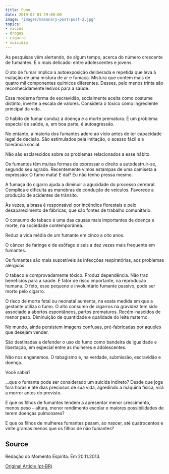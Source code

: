 ```yaml
---
title: Fumo
date: 2019-02-01 19:00:00
image: "images/masonary-post/post-2.jpg"
topics: 
- vicios
- drogas
- cigarro
- suicidio
---
```


As pesquisas vêm alertando, de algum tempo, acerca do número crescente de
fumantes. E o mais delicado: entre adolescentes e jovens.

O ato de fumar implica a autoexposição deliberada e repetida que leva à
inalação de uma mistura de ar e fumaça. Mistura que contém mais de quatro mil
componentes químicos diferentes. Desses, pelo menos trinta são reconhecidamente
lesivos para a saúde.

Essa moderna forma de escravidão, socialmente aceita como costume distinto,
inverte a escala de valores. Considera o tóxico como ingrediente principal da
vida.

O hábito de fumar conduz à doença e a morte prematura. É um problema especial
de saúde, e, em boa parte, é autoagressão.

No entanto, a maioria dos fumantes adere ao vício antes de ter capacidade legal
de decisão. São estimulados pela imitação, o acesso fácil e a tolerância
social.

Não são esclarecidos sobre os problemas relacionados a esse hábito.

Os fumantes têm muitas formas de expressar o direito a autodestruir-se, segundo
seu agrado. Recentemente vimos estampas de uma camiseta a expressão: O fumo
mata! E daí? Eu não tenho pressa mesmo.

A fumaça do cigarro ajuda a diminuir a agucidade do processo cerebral. Complica
e dificulta as manobras de condução de veículos. Favorece a produção de
acidentes de trânsito.

Às vezes, a brasa é responsável por incêndios florestais e pelo desaparecimento
de fábricas, que são fontes de trabalho comunitário.

O consumo do tabaco é uma das causas mais importantes de doença e morte, na
sociedade contemporânea.

Reduz a vida média de um fumante em cinco a oito anos.

O câncer de faringe e de esôfago é seis a dez vezes mais frequente em fumantes.

Os fumantes são mais suscetíveis às infecções respiratórias, aos problemas
alérgicos.

O tabaco é comprovadamente tóxico. Produz dependência. Não traz benefícios para
a saúde. É fator de risco importante, na reprodução humana. O feto, esse
pequeno e involuntário fumante passivo, pode ser morto pelo cigarro.

O risco de morte fetal ou neonatal aumenta, na exata medida em que a gestante
utiliza o fumo. O alto consumo de cigarros na gravidez tem sido associado a
abortos espontâneos, partos prematuros. Recém-nascidos de menor peso.
Diminuição de quantidade e qualidade do leite materno.

No mundo, ainda persistem imagens confusas, pré-fabricadas por aqueles que
desejam vender.

São destinadas a defender o uso do fumo como bandeira de igualdade e
libertação, em especial entre as mulheres e adolescentes.

Não nos enganemos. O tabagismo é, na verdade, submissão, escravidão e doença.

Você sabia?

...que o fumante pode ser considerado um suicida indireto? Desde que joga fora
horas e até dias preciosos de sua vida, agredindo a máquina física, virá a
morrer antes do previsto.

E que os filhos de fumantes tendem a apresentar menor crescimento, menos peso –
altura, menor rendimento escolar e maiores possibilidades de terem doenças
pulmonares?

E que os filhos de mulheres fumantes pesam, ao nascer, até quatrocentos e vinte
gramas menos que os filhos de não fumantes? 

## Source
Redação do Momento Espírita.
Em 20.11.2013.


[Original Article (pt-BR)](http://momento.com.br/pt/ler_texto.php?id=254)
